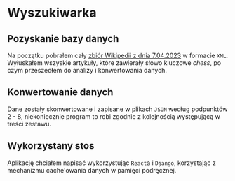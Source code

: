 # Wyszukiwarka

## Pozyskanie bazy danych
Na początku pobrałem cały [zbiór Wikipedii z dnia 7.04.2023](https://dumps.wikimedia.org/enwiki/20230401/) w formacie `XML`. Wyłuskałem wszyskie artykuły, które zawierały słowo kluczowe _chess_, po czym przeszedłem do analizy i konwertowania danych.

## Konwertowanie danych
Dane zostały skonwertowane i zapisane w plikach `JSON` według podpunktów 2 - 8, niekoniecznie program to robi zgodnie z kolejnością występującą w treści zestawu.

## Wykorzystany stos
Aplikację chciałem napisać wykorzystując `React`a i `Django`, korzystając z mechanizmu cache'owania danych w pamięci podręcznej.